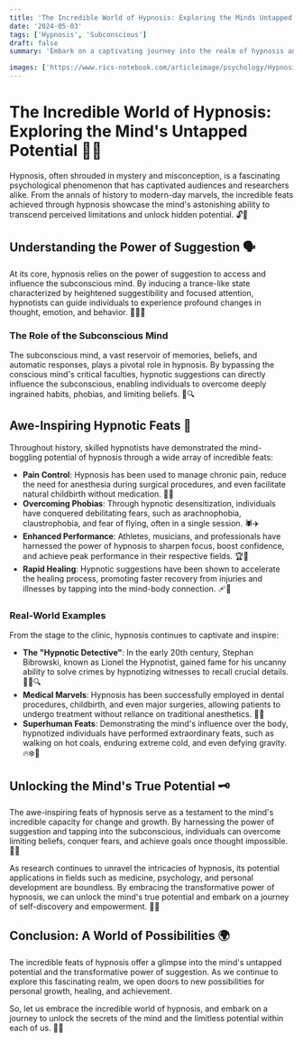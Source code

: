 ```yaml
---
title: 'The Incredible World of Hypnosis: Exploring the Minds Untapped Potential'
date: '2024-05-03'
tags: ['Hypnosis', 'Subconscious']
draft: false
summary: 'Embark on a captivating journey into the realm of hypnosis and discover the awe-inspiring feats achieved through this powerful psychological tool. From medical marvels to mind-bending demonstrations, uncover the untapped potential of the human mind and the transformative power of suggestion.'

images: ['https://www.rics-notebook.com/articleimage/psychology/Hypnosis.webp']
---
```


# The Incredible World of Hypnosis: Exploring the Mind's Untapped Potential 🧠💫

Hypnosis, often shrouded in mystery and misconception, is a fascinating psychological phenomenon that has captivated audiences and researchers alike. From the annals of history to modern-day marvels, the incredible feats achieved through hypnosis showcase the mind's astonishing ability to transcend perceived limitations and unlock hidden potential. 🔓🌟

## Understanding the Power of Suggestion 🗣️

At its core, hypnosis relies on the power of suggestion to access and influence the subconscious mind. By inducing a trance-like state characterized by heightened suggestibility and focused attention, hypnotists can guide individuals to experience profound changes in thought, emotion, and behavior. 🧘‍♀️💭

### The Role of the Subconscious Mind

The subconscious mind, a vast reservoir of memories, beliefs, and automatic responses, plays a pivotal role in hypnosis. By bypassing the conscious mind's critical faculties, hypnotic suggestions can directly influence the subconscious, enabling individuals to overcome deeply ingrained habits, phobias, and limiting beliefs. 🧩🔍

## Awe-Inspiring Hypnotic Feats 🎩

Throughout history, skilled hypnotists have demonstrated the mind-boggling potential of hypnosis through a wide array of incredible feats:

- **Pain Control**: Hypnosis has been used to manage chronic pain, reduce the need for anesthesia during surgical procedures, and even facilitate natural childbirth without medication. 💉🚫
- **Overcoming Phobias**: Through hypnotic desensitization, individuals have conquered debilitating fears, such as arachnophobia, claustrophobia, and fear of flying, often in a single session. 🕷️✈️
- **Enhanced Performance**: Athletes, musicians, and professionals have harnessed the power of hypnosis to sharpen focus, boost confidence, and achieve peak performance in their respective fields. 🏆🎹
- **Rapid Healing**: Hypnotic suggestions have been shown to accelerate the healing process, promoting faster recovery from injuries and illnesses by tapping into the mind-body connection. 🩹💪

### Real-World Examples

From the stage to the clinic, hypnosis continues to captivate and inspire:

- **The "Hypnotic Detective"**: In the early 20th century, Stephan Bibrowski, known as Lionel the Hypnotist, gained fame for his uncanny ability to solve crimes by hypnotizing witnesses to recall crucial details. 🕵️‍♂️🔍
- **Medical Marvels**: Hypnosis has been successfully employed in dental procedures, childbirth, and even major surgeries, allowing patients to undergo treatment without reliance on traditional anesthetics. 🦷👶
- **Superhuman Feats**: Demonstrating the mind's influence over the body, hypnotized individuals have performed extraordinary feats, such as walking on hot coals, enduring extreme cold, and even defying gravity. 🔥❄️🎈

## Unlocking the Mind's True Potential 🗝️

The awe-inspiring feats of hypnosis serve as a testament to the mind's incredible capacity for change and growth. By harnessing the power of suggestion and tapping into the subconscious, individuals can overcome limiting beliefs, conquer fears, and achieve goals once thought impossible. 🌈🎯

As research continues to unravel the intricacies of hypnosis, its potential applications in fields such as medicine, psychology, and personal development are boundless. By embracing the transformative power of hypnosis, we can unlock the mind's true potential and embark on a journey of self-discovery and empowerment. 🚀🌠

## Conclusion: A World of Possibilities 🌍

The incredible feats of hypnosis offer a glimpse into the mind's untapped potential and the transformative power of suggestion. As we continue to explore this fascinating realm, we open doors to new possibilities for personal growth, healing, and achievement.

So, let us embrace the incredible world of hypnosis, and embark on a journey to unlock the secrets of the mind and the limitless potential within each of us. 🔑✨

